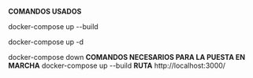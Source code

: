 **COMANDOS USADOS**
<!--construye las imágenes de Docker especificadas en el archivo docker-compose.yml y, a continuación, inicia los contenedores. -->
docker-compose up --build 
<!-- Este comando inicia los contenedores definidos en docker-compose.yml en segundo plano (por que necesitaba usar la consola mientras los contenedores se ejecutan) -->
docker-compose up -d
<!-- detiene y elimina los contenedores, redes y volúmenes definidos en docker-compose.yml -->
docker-compose down
**COMANDOS NECESARIOS PARA LA PUESTA EN MARCHA**
docker-compose up --build
**RUTA**
http://localhost:3000/
